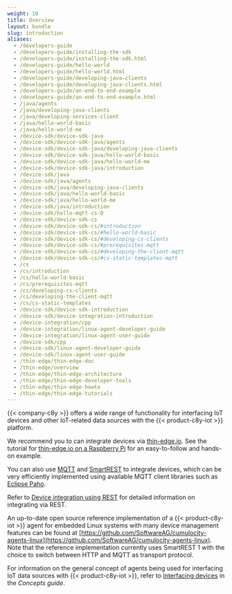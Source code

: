 ```yaml
---
weight: 10
title: Overview
layout: bundle
slug: introduction
aliases:
  - /developers-guide
  - /developers-guide/installing-the-sdk
  - /developers-guide/installing-the-sdk.html
  - /developers-guide/hello-world
  - /developers-guide/hello-world.html
  - /developers-guide/developing-java-clients
  - /developers-guide/developing-java-clients.html
  - /developers-guide/an-end-to-end-example
  - /developers-guide/an-end-to-end-example.html
  - /java/agents
  - /java/developing-java-clients
  - /java/developing-services-client
  - /java/hello-world-basic
  - /java/hello-world-me
  - /device-sdk/device-sdk-java
  - /device-sdk/device-sdk-java/agents
  - /device-sdk/device-sdk-java/developing-java-clients
  - /device-sdk/device-sdk-java/hello-world-basic
  - /device-sdk/device-sdk-java/hello-world-me
  - /device-sdk/device-sdk-java/introduction
  - /device-sdk/java
  - /device-sdk/java/agents
  - /device-sdk/java/developing-java-clients
  - /device-sdk/java/hello-world-basic
  - /device-sdk/java/hello-world-me
  - /device-sdk/java/introduction
  - /device-sdk/hello-mqtt-cs-0
  - /device-sdk/device-sdk-cs
  - /device-sdk/device-sdk-cs/#introduction
  - /device-sdk/device-sdk-cs/#hello-world-basic
  - /device-sdk/device-sdk-cs/#developing-cs-clients
  - /device-sdk/device-sdk-cs/#prerequisites-mqtt
  - /device-sdk/device-sdk-cs/#developing-the-client-mqtt
  - /device-sdk/device-sdk-cs/#cs-static-templates-mqtt
  - /cs
  - /cs/introduction
  - /cs/hello-world-basic
  - /cs/prerequisites-mqtt
  - /cs/developing-cs-clients
  - /cs/developing-the-client-mqtt
  - /cs/cs-static-templates
  - /device-sdk/device-sdk-introduction
  - /device-sdk/device-integration-introduction
  - /device-integration/cpp
  - /device-integration/linux-agent-developer-guide
  - /device-integration/linux-agent-user-guide
  - /device-sdk/cpp
  - /device-sdk/linux-agent-developer-guide
  - /device-sdk/linux-agent-user-guide
  - /thin-edge/thin-edge-doc
  - /thin-edge/overview
  - /thin-edge/thin-edge-architecture
  - /thin-edge/thin-edge-developer-tools
  - /thin-edge/thin-edge-howto
  - /thin-edge/thin-edge-tutorials
---
```


{{< company-c8y >}} offers a wide range of functionality for interfacing IoT devices and other IoT-related data sources with the {{< product-c8y-iot >}} platform.

We recommend you to can integrate devices via [thin-edge.io](https://thin-edge.io/). See the tutorial for [thin-edge.io on a Raspberry Pi](/device-integration/integration-tutorials/#thin-edge-raspberry-pi) for an easy-to-follow and hands-on example.

You can also use [MQTT](/device-integration/mqtt) and [SmartREST](/reference/smartrest-two/) to integrate devices, which can be very efficiently implemented using available MQTT client libraries such as [Eclipse Paho](https://www.eclipse.org/paho/).

Refer to [Device integration using REST](/device-integration/rest) for detailed information on integrating via REST.

An up-to-date open source reference implementation of a {{< product-c8y-iot >}} agent for embedded Linux systems with many device management features can be found at [https://github.com/SoftwareAG/cumulocity-agents-linux](https://github.com/SoftwareAG/cumulocity-agents-linux). Note that the reference implementation currently uses SmartREST 1 with the choice to switch between HTTP and MQTT as transport protocol.

For information on the general concept of agents being used for interfacing IoT data sources with {{< product-c8y-iot >}}, refer to [Interfacing devices](/concepts/interfacing-devices) in the *Concepts guide*.
